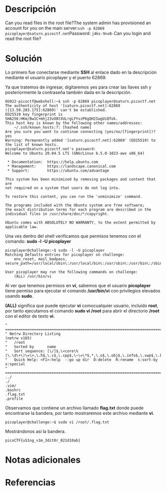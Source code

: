 # **Descripción**

Can you read files in the root file?The system admin has provisioned an account for you on the main server:`ssh -p 62869 picoplayer@saturn.picoctf.net`Password: `j4ks-9nxB-`Can you login and read the root file?
# **Solución**

Lo primero fue conectarse mediante **SSH** al enlace dado en la descripción mediante el usuario picoplayer y el puerto 62869.

Ya que tratemos de ingresar, digitaremos yes para crear las llaves ssh y posteriormente la contraseña también dada en la descripción.

```
OG922-picoctf@webshell:~$ ssh -p 62869 picoplayer@saturn.picoctf.net
The authenticity of host '[saturn.picoctf.net]:62869 ([13.59.203.175]:62869)' can't be established.
ED25519 key fingerprint is SHA256:HKm/Bw1C+mhj23vO8tXULrgLFYvzP6gQH2IwgUiQTok.
This host key is known by the following other names/addresses:
    ~/.ssh/known_hosts:7: [hashed name]
Are you sure you want to continue connecting (yes/no/[fingerprint])? yes
Warning: Permanently added '[saturn.picoctf.net]:62869' (ED25519) to the list of known hosts.
picoplayer@saturn.picoctf.net's password: 
Welcome to Ubuntu 20.04.5 LTS (GNU/Linux 6.5.0-1023-aws x86_64)

 * Documentation:  https://help.ubuntu.com
 * Management:     https://landscape.canonical.com
 * Support:        https://ubuntu.com/advantage

This system has been minimized by removing packages and content that are
not required on a system that users do not log into.

To restore this content, you can run the 'unminimize' command.

The programs included with the Ubuntu system are free software;
the exact distribution terms for each program are described in the
individual files in /usr/share/doc/*/copyright.

Ubuntu comes with ABSOLUTELY NO WARRANTY, to the extent permitted by
applicable law.
```

Una ves dentro del shell verificamos que permisos tenemos con el comando: **sudo -l -U picoplayer** 

```
picoplayer@challenge:~$ sudo -l -U picoplayer
Matching Defaults entries for picoplayer on challenge:
    env_reset, mail_badpass, secure_path=/usr/local/sbin\:/usr/local/bin\:/usr/sbin\:/usr/bin\:/sbin\:/bin\:/snap/bin

User picoplayer may run the following commands on challenge:
    (ALL) /usr/bin/vi
```


Al ver que tenemos permisos en **vi**, sabemos que el usuario **picoplayer** tiene permiso para ejecutar el comando **/usr/bin/vi** con privilegios elevados usando **sudo**.

**(ALL)** significa que puede ejecutar **vi** comocualquier usuario, incluido **root**, por tanto ejecutamos el comando **sudo vi /root** para abrir el directorio **/root** con el editor de texto **vi**.

```
" ============================================================================
" Netrw Directory Listing                                        (netrw v165)
"   /root
"   Sorted by      name
"   Sort sequence: [\/]$,\<core\%(\.\d\+\)\=\>,\.h$,\.c$,\.cpp$,\~\=\*$,*,\.o$,\.obj$,\.info$,\.swp$,\.bak$,\~$
"   Quick Help: <F1>:help  -:go up dir  D:delete  R:rename  s:sort-by  x:special
" ==============================================================================
../                                                                                                                            
./
.vim/
.bashrc
.flag.txt
.profile
```

Observamos que contiene un archivo llamado **flag.txt** donde puede encontrarse la bandera, por tanto mostraremos este archivo mediante **vi**.

```
picoplayer@challenge:~$ sudo vi /root/.flag.txt
```

Mostrándonos así la bandera.

```
picoCTF{uS1ng_v1m_3dit0r_021d10ab}
```
# **Notas adicionales**

# **Referencias**